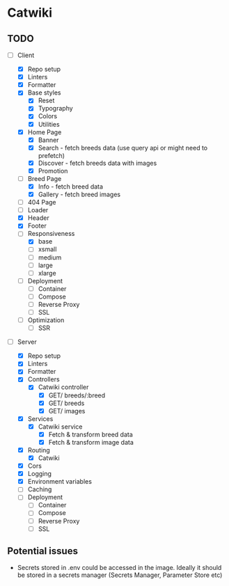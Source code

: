 # Catwiki

## TODO

- [ ] Client

  - [x] Repo setup
  - [x] Linters
  - [x] Formatter
  - [x] Base styles
    - [x] Reset
    - [x] Typography
    - [x] Colors
    - [x] Utilities
  - [x] Home Page
    - [x] Banner
    - [x] Search - fetch breeds data (use query api or might need to prefetch)
    - [x] Discover - fetch breeds data with images
    - [x] Promotion
  - [ ] Breed Page
    - [x] Info - fetch breed data
    - [x] Gallery - fetch breed images
  - [ ] 404 Page
  - [ ] Loader
  - [x] Header
  - [x] Footer
  - [ ] Responsiveness
    - [x] base
    - [ ] xsmall
    - [ ] medium
    - [ ] large
    - [ ] xlarge
  - [ ] Deployment
    - [ ] Container
    - [ ] Compose
    - [ ] Reverse Proxy
    - [ ] SSL
  - [ ] Optimization
    - [ ] SSR

- [ ] Server
  - [x] Repo setup
  - [x] Linters
  - [x] Formatter
  - [x] Controllers
    - [x] Catwiki controller
      - [x] GET/ breeds/:breed
      - [x] GET/ breeds
      - [x] GET/ images
  - [x] Services
    - [x] Catwiki service
      - [x] Fetch & transform breed data
      - [x] Fetch & transform image data
  - [x] Routing
    - [x] Catwiki
  - [x] Cors
  - [x] Logging
  - [x] Environment variables
  - [ ] Caching
  - [ ] Deployment
    - [ ] Container
    - [ ] Compose
    - [ ] Reverse Proxy
    - [ ] SSL

## Potential issues

- Secrets stored in .env could be accessed in the image.
  Ideally it should be stored in a secrets manager (Secrets Manager, Parameter Store etc)
